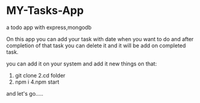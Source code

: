 # MY-Tasks-App
a todo app with express,mongodb

On this app you can add your task with date when you want to do and after completion of that task you can delete it and
it will be add on completed task.

you can add it on your system and add it new things on that:

1. git clone 
2.cd folder
3. npm i 
4.npm start


and let's go.....
